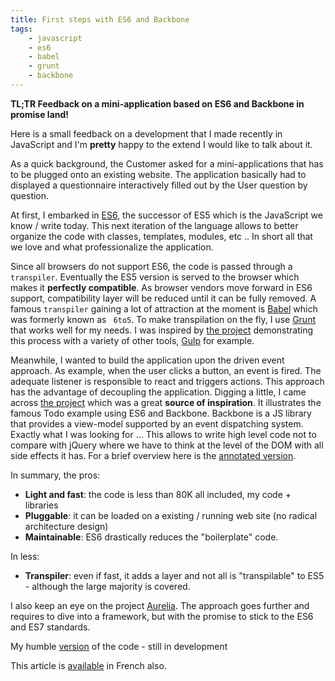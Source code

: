 ```yaml
---
title: First steps with ES6 and Backbone
tags:
    - javascript
    - es6
    - babel
    - grunt
    - backbone
---
```


**TL;TR Feedback on a mini-application based on ES6 and Backbone in promise land!**

Here is a small feedback on a development that I made recently in JavaScript and I'm **pretty** happy to the extend I would like to talk about it.

As a quick background, the Customer asked for a mini-applications that has to be plugged onto an existing website. The application basically had to displayed a questionnaire interactively filled out by the User question by question.

At first, I embarked in [ES6](https://github.com/lukehoban/es6features), the successor of ES5 which is the JavaScript we know / write today. This next iteration of the language allows to better organize the code with classes, templates, modules, etc .. In short all that we love and what professionalize the application.

Since all browsers do not support ES6, the code is passed through a `transpiler`. Eventually the ES5 version is served to the browser which makes it **perfectly compatible**. As browser vendors move forward in ES6 support, compatibility layer will be reduced until it can be fully removed. A famous `transpiler` gaining a lot of attraction at the moment is [Babel](http://babeljs.io/) which was formerly known as ` 6to5`. To make transpilation on the fly, I use [Grunt](http://gruntjs.com/) that works well for my needs. I was inspired by [the project](https://github.com/Couto/babel-runners-example) demonstrating this process with a variety of other tools, [Gulp](http://gulpjs.com/ ) for example.

Meanwhile, I wanted to build the application upon the driven event approach. As example, when the user clicks a button, an event is fired. The adequate listener is responsible to react and triggers actions. This approach has the advantage of decoupling the application. Digging a little, I came across [the project](https://github.com/addyosmani/todomvc-backbone-es6) which was a great **source of inspiration**. It illustrates the famous Todo example using ES6 and Backbone. Backbone is a JS library that provides a view-model supported by an event dispatching system. Exactly what I was looking for ... This allows to write high level code not to compare with jQuery where we have to think at the level of the DOM with all side effects it has. For a brief overview here is the [annotated version](https://github.com/addyosmani/todomvc-backbone-es6/blob/gh-pages/js/todo-app.js).

In summary, the pros:

* **Light and fast**: the code is less than 80K all included, my code + libraries
* **Pluggable**: it can be loaded on a existing / running web site (no radical architecture design)
* **Maintainable**: ES6 drastically reduces the "boilerplate" code.

In less:

* **Transpiler**: even if fast, it adds a layer and not all is "transpilable" to ES5 - although the large majority is covered.

I also keep an eye on the project [Aurelia](http://aurelia.io/). The approach goes further and requires to dive into a framework, but with the promise to stick to the ES6 and ES7 standards.

My humble [version]([https://github.com/visol/ext-easyvote_smartvote/tree/master/Resources/Public/JavaScript/App](https://github.com/visol/ext-easyvote_smartvote/tree/master/Resources/Public/JavaScript/App)) of the code - still in development<br/>

This article is [available](/fr/blog/2015/05/07/first-steps-with-es6-and-backbone/) in French also.
